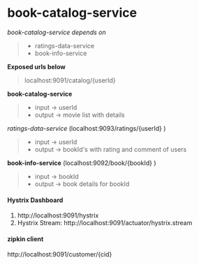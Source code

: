# book-catalog-service

*book-catalog-service depends on*
> - ratings-data-service
> - book-info-service

**Exposed urls below**

> localhost:9091/catalog/{userId}

**book-catalog-service**
> -	input -> userId
> -	output -> movie list with details

*ratings-data-service* (localhost:9093/ratings/{userId} )
> -	input -> userId
> -	output -> bookId's with rating and comment of users

**book-info-service** (localhost:9092/book/{bookId} )
> -	input -> bookId
> -	output -> book details for bookId

#### Hystrix Dashboard

1. http://localhost:9091/hystrix	
2. Hystrix Stream: http://localhost:9091/actuator/hystrix.stream

#### zipkin client

http://localhost:9091/customer/{cid}
